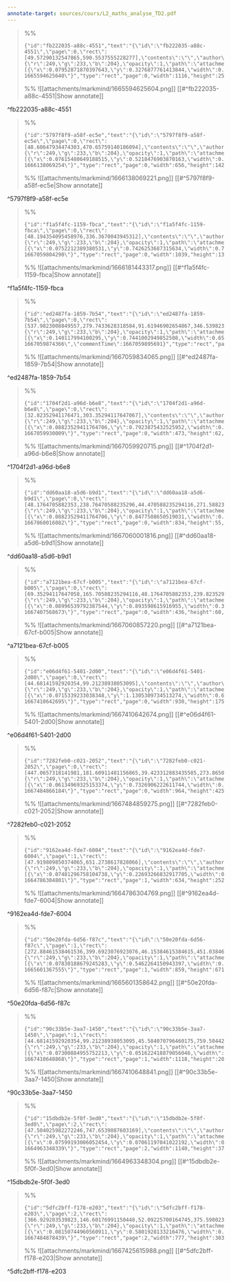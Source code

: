 ```yaml
---
annotate-target: sources/cours/L2_maths_analyse_TD2.pdf
---
```


>%%
>```annotate-json
>{"id":"fb222035-a88c-4551","text":"{\"id\":\"fb222035-a88c-4551\",\"page\":0,\"rect\":[49.57290132547865,590.5537555228277],\"contents\":\"\",\"author\":\"\",\"color\":{\"r\":249,\"g\":233,\"b\":204},\"opacity\":1,\"path\":\"attachments/markmind/1665594625604.png\",\"relateRect\":[{\"x\":0.07952871870397643,\"y\":0.3276877761413844,\"width\":0.8217967599410898,\"height\":0.18630338733431517}],\"pdfName\":\"sources/cours/L2_maths_analyse_TD2.pdf\",\"pageWidth\":1358,\"imageAbsolutePath\":\"app://local/Users/oscarplaisant/devoirs/cours/attachments/markmind/1665594625604.png?1665594625640\"}","type":"rect","page":0,"width":1116,"height":253,"pdfName":"sources/cours/L2_maths_analyse_TD2.pdf"}
>```
>%%
>![[attachments/markmind/1665594625604.png]]
>[[#^fb222035-a88c-4551|Show annotate]]
>
^fb222035-a88c-4551

>%%
>```annotate-json
>{"id":"5797f8f9-a58f-ec5e","text":"{\"id\":\"5797f8f9-a58f-ec5e\",\"page\":0,\"rect\":[48.60647934474303,470.65759140186094],\"contents\":\"\",\"author\":\"\",\"color\":{\"r\":249,\"g\":233,\"b\":204},\"opacity\":1,\"path\":\"attachments/markmind/1666138069221.png\",\"relateRect\":[{\"x\":0.07615480649188515,\"y\":0.5218476903870163,\"width\":0.818976279650437,\"height\":0.1772784019975031}],\"pdfName\":\"sources/cours/L2_maths_analyse_TD2.pdf\",\"pageWidth\":801,\"imageAbsolutePath\":\"app://local/Users/oscarplaisant/devoirs/cours/attachments/markmind/1666138069221.png?1666138069254\"}","type":"rect","page":0,"width":656,"height":142,"pdfName":"sources/cours/L2_maths_analyse_TD2.pdf"}
>```
>%%
>![[attachments/markmind/1666138069221.png]]
>[[#^5797f8f9-a58f-ec5e|Show annotate]]
>
^5797f8f9-a58f-ec5e

>%%
>```annotate-json
>{"id":"f1a5f4fc-1159-fbca","text":"{\"id\":\"f1a5f4fc-1159-fbca\",\"page\":0,\"rect\":[48.194354095458976,336.3670043945312],\"contents\":\"\",\"author\":\"\",\"color\":{\"r\":249,\"g\":233,\"b\":204},\"opacity\":1,\"path\":\"attachments/markmind/1666181443317.png\",\"relateRect\":[{\"x\":0.0752212389380531,\"y\":0.7426253687315634,\"width\":0.7662241887905604,\"height\":0.10103244837758112}],\"pdfName\":\"sources/cours/L2_maths_analyse_TD2.pdf\",\"pageWidth\":900,\"imageAbsolutePath\":\"app://local/Users/oscarplaisant/devoirs/cours/attachments/markmind/1666181443317.png?1667059804290\"}","type":"rect","page":0,"width":1039,"height":137,"pdfName":"sources/cours/L2_maths_analyse_TD2.pdf"}
>```
>%%
>![[attachments/markmind/1666181443317.png]]
>[[#^f1a5f4fc-1159-fbca|Show annotate]]
>
^f1a5f4fc-1159-fbca

>%%
>```annotate-json
>{"id":"ed2487fa-1859-7b54","text":"{\"id\":\"ed2487fa-1859-7b54\",\"page\":0,\"rect\":[537.9823008849557,279.7433628318584,91.61946902654867,346.53982300884957],\"contents\":\"\",\"author\":\"\",\"color\":{\"r\":249,\"g\":233,\"b\":204},\"opacity\":1,\"path\":\"attachments/markmind/1667059834065.png\",\"relateRect\":[{\"x\":0.140117994100295,\"y\":0.7441002949852508,\"width\":0.6511799410029498,\"height\":0.04793510324483776}],\"pdfName\":\"sources/cours/L2_maths_analyse_TD2.pdf\",\"pageWidth\":1356,\"imageAbsolutePath\":\"app://local/Users/oscarplaisant/devoirs/cours/attachments/markmind/1667059834065.png?1667059874366\",\"commentTime\":1667059895691}","type":"rect","page":0,"width":883,"height":65,"pdfName":"sources/cours/L2_maths_analyse_TD2.pdf"}
>```
>%%
>![[attachments/markmind/1667059834065.png]]
>[[#^ed2487fa-1859-7b54|Show annotate]]
>
^ed2487fa-1859-7b54

>%%
>```annotate-json
>{"id":"1704f2d1-a96d-b6e8","text":"{\"id\":\"1704f2d1-a96d-b6e8\",\"page\":0,\"rect\":[32.82352941176471,303.35294117647067],\"contents\":\"\",\"author\":\"\",\"color\":{\"r\":249,\"g\":233,\"b\":204},\"opacity\":1,\"path\":\"attachments/markmind/1667059920715.png\",\"relateRect\":[{\"x\":0.08823529411764706,\"y\":0.7923875432525952,\"width\":0.4091695501730104,\"height\":0.05363321799307959}],\"pdfName\":\"sources/cours/L2_maths_analyse_TD2.pdf\",\"pageWidth\":1156,\"imageAbsolutePath\":\"app://local/Users/oscarplaisant/devoirs/cours/attachments/markmind/1667059920715.png?1667059930009\"}","type":"rect","page":0,"width":473,"height":62,"pdfName":"sources/cours/L2_maths_analyse_TD2.pdf"}
>```
>%%
>![[attachments/markmind/1667059920715.png]]
>[[#^1704f2d1-a96d-b6e8|Show annotate]]
>
^1704f2d1-a96d-b6e8

>%%
>```annotate-json
>{"id":"dd60aa18-a5d6-b9d1","text":"{\"id\":\"dd60aa18-a5d6-b9d1\",\"page\":0,\"rect\":[48.1764705882353,238.76470588235296,44.470588235294116,271.5882352941177],\"contents\":\"\",\"author\":\"\",\"color\":{\"r\":249,\"g\":233,\"b\":204},\"opacity\":1,\"path\":\"attachments/markmind/1667060001816.png\",\"relateRect\":[{\"x\":0.08823529411764706,\"y\":0.8477508650519031,\"width\":0.7214532871972318,\"height\":0.04757785467128028}],\"pdfName\":\"sources/cours/L2_maths_analyse_TD2.pdf\",\"pageWidth\":1156,\"imageAbsolutePath\":\"app://local/Users/oscarplaisant/devoirs/cours/attachments/markmind/1667060001816.png?1667060016082\"}","type":"rect","page":0,"width":834,"height":55,"pdfName":"sources/cours/L2_maths_analyse_TD2.pdf"}
>```
>%%
>![[attachments/markmind/1667060001816.png]]
>[[#^dd60aa18-a5d6-b9d1|Show annotate]]
>
^dd60aa18-a5d6-b9d1

>%%
>```annotate-json
>{"id":"a7121bea-67cf-b005","text":"{\"id\":\"a7121bea-67cf-b005\",\"page\":0,\"rect\":[69.35294117647058,165.70588235294116,48.1764705882353,239.82352941176472],\"contents\":\"\",\"author\":\"\",\"color\":{\"r\":249,\"g\":233,\"b\":204},\"opacity\":1,\"path\":\"attachments/markmind/1667060857220.png\",\"relateRect\":[{\"x\":0.08996539792387544,\"y\":0.893598615916955,\"width\":0.3771626297577855,\"height\":0.05190311418685121}],\"pdfName\":\"sources/cours/L2_maths_analyse_TD2.pdf\",\"pageWidth\":1156,\"imageAbsolutePath\":\"app://local/Users/oscarplaisant/devoirs/cours/attachments/markmind/1667060857220.png?1667407568673\"}","type":"rect","page":0,"width":436,"height":60,"pdfName":"sources/cours/L2_maths_analyse_TD2.pdf"}
>```
>%%
>![[attachments/markmind/1667060857220.png]]
>[[#^a7121bea-67cf-b005|Show annotate]]
>
^a7121bea-67cf-b005

>%%
>```annotate-json
>{"id":"e06d4f61-5401-2d00","text":"{\"id\":\"e06d4f61-5401-2d00\",\"page\":0,\"rect\":[44.68141592920354,99.21238938053095],\"contents\":\"\",\"author\":\"\",\"color\":{\"r\":249,\"g\":233,\"b\":204},\"opacity\":1,\"path\":\"attachments/markmind/1667410642674.png\",\"relateRect\":[{\"x\":0.0715339233038348,\"y\":1.1305309734513274,\"width\":0.6858407079646017,\"height\":0.1290560471976401}],\"pdfName\":\"sources/cours/L2_maths_analyse_TD2.pdf\",\"pageWidth\":1356,\"imageAbsolutePath\":\"app://local/Users/oscarplaisant/devoirs/cours/attachments/markmind/1667410642674.png?1667410642695\"}","type":"rect","page":0,"width":930,"height":175,"pdfName":"sources/cours/L2_maths_analyse_TD2.pdf"}
>```
>%%
>![[attachments/markmind/1667410642674.png]]
>[[#^e06d4f61-5401-2d00|Show annotate]]
>
^e06d4f61-5401-2d00

>%%
>```annotate-json
>{"id":"7282feb0-c021-2052","text":"{\"id\":\"7282feb0-c021-2052\",\"page\":0,\"rect\":[447.0657318141981,181.60911481156865,39.423312883435585,273.86503067484654],\"contents\":\"\",\"author\":\"\",\"color\":{\"r\":249,\"g\":233,\"b\":204},\"opacity\":1,\"path\":\"attachments/markmind/1667484859275.png\",\"relateRect\":[{\"x\":0.06134969325153374,\"y\":0.7326906222611744,\"width\":0.8448729184925504,\"height\":0.37248028045574055}],\"pdfName\":\"sources/cours/L2_maths_analyse_TD2.pdf\",\"pageWidth\":1141,\"imageAbsolutePath\":\"app://local/Users/oscarplaisant/devoirs/cours/attachments/markmind/1667484859275.png?1667484866184\"}","type":"rect","page":0,"width":964,"height":425,"pdfName":"sources/cours/L2_maths_analyse_TD2.pdf"}
>```
>%%
>![[attachments/markmind/1667484859275.png]]
>[[#^7282feb0-c021-2052|Show annotate]]
>
^7282feb0-c021-2052

>%%
>```annotate-json
>{"id":"9162ea4d-fde7-6004","text":"{\"id\":\"9162ea4d-fde7-6004\",\"page\":1,\"rect\":[47.919809850374065,651.2738617828066],\"contents\":\"\",\"author\":\"\",\"color\":{\"r\":249,\"g\":233,\"b\":204},\"opacity\":1,\"path\":\"attachments/markmind/1664786304769.png\",\"relateRect\":[{\"x\":0.07481296758104738,\"y\":0.22693266832917705,\"width\":0.7905236907730673,\"height\":0.314214463840399}],\"pdfName\":\"sources/cours/L2_maths_analyse_TD2.pdf\",\"pageWidth\":802,\"imageAbsolutePath\":\"app://local/Users/oscarplaisant/devoirs/cours/attachments/markmind/1664786304769.png?1664786304801\"}","type":"rect","page":1,"width":634,"height":252,"pdfName":"sources/cours/L2_maths_analyse_TD2.pdf"}
>```
>%%
>![[attachments/markmind/1664786304769.png]]
>[[#^9162ea4d-fde7-6004|Show annotate]]
>
^9162ea4d-fde7-6004

>%%
>```annotate-json
>{"id":"50e20fda-6d56-f87c","text":"{\"id\":\"50e20fda-6d56-f87c\",\"page\":1,\"rect\":[272.88461538461536,399.6923076923076,46.15384615384615,451.0384615384615],\"contents\":\"\",\"author\":\"\",\"color\":{\"r\":249,\"g\":233,\"b\":204},\"opacity\":1,\"path\":\"attachments/markmind/1665601358642.png\",\"relateRect\":[{\"x\":0.07830188679245283,\"y\":0.5462264150943397,\"width\":0.810377358490566,\"height\":0.6330188679245283}],\"pdfName\":\"sources/cours/L2_maths_analyse_TD2.pdf\",\"pageWidth\":1060,\"imageAbsolutePath\":\"app://local/Users/oscarplaisant/devoirs/cours/attachments/markmind/1665601358642.png?1665601367555\"}","type":"rect","page":1,"width":859,"height":671,"pdfName":"sources/cours/L2_maths_analyse_TD2.pdf"}
>```
>%%
>![[attachments/markmind/1665601358642.png]]
>[[#^50e20fda-6d56-f87c|Show annotate]]
>
^50e20fda-6d56-f87c

>%%
>```annotate-json
>{"id":"90c33b5e-3aa7-1450","text":"{\"id\":\"90c33b5e-3aa7-1450\",\"page\":1,\"rect\":[44.68141592920354,99.21238938053095,45.584070796460175,759.5044247787611],\"contents\":\"\",\"author\":\"\",\"color\":{\"r\":249,\"g\":233,\"b\":204},\"opacity\":1,\"path\":\"attachments/markmind/1667410648841.png\",\"relateRect\":[{\"x\":0.07300884955752213,\"y\":0.051622418879056046,\"width\":0.8244837758112095,\"height\":0.1504424778761062}],\"pdfName\":\"sources/cours/L2_maths_analyse_TD2.pdf\",\"pageWidth\":1356,\"imageAbsolutePath\":\"app://local/Users/oscarplaisant/devoirs/cours/attachments/markmind/1667410648841.png?1667410648868\"}","type":"rect","page":1,"width":1118,"height":204,"pdfName":"sources/cours/L2_maths_analyse_TD2.pdf"}
>```
>%%
>![[attachments/markmind/1667410648841.png]]
>[[#^90c33b5e-3aa7-1450|Show annotate]]
>
^90c33b5e-3aa7-1450

>%%
>```annotate-json
>{"id":"15dbdb2e-5f0f-3ed0","text":"{\"id\":\"15dbdb2e-5f0f-3ed0\",\"page\":2,\"rect\":[47.504025982272246,747.6539087603169],\"contents\":\"\",\"author\":\"\",\"color\":{\"r\":249,\"g\":233,\"b\":204},\"opacity\":1,\"path\":\"attachments/markmind/1664963348304.png\",\"relateRect\":[{\"x\":0.07599193006052454,\"y\":0.07061197041022192,\"width\":0.7666442501681238,\"height\":0.25016812373907193}],\"pdfName\":\"sources/cours/L2_maths_analyse_TD2.pdf\",\"pageWidth\":1487,\"imageAbsolutePath\":\"app://local/Users/oscarplaisant/devoirs/cours/attachments/markmind/1664963348304.png?1664963348339\"}","type":"rect","page":2,"width":1140,"height":372,"pdfName":"sources/cours/L2_maths_analyse_TD2.pdf"}
>```
>%%
>![[attachments/markmind/1664963348304.png]]
>[[#^15dbdb2e-5f0f-3ed0|Show annotate]]
>
^15dbdb2e-5f0f-3ed0

>%%
>```annotate-json
>{"id":"5dfc2bff-f178-e203","text":"{\"id\":\"5dfc2bff-f178-e203\",\"page\":2,\"rect\":[366.929203539823,146.60176991150448,52.09225700164745,375.59802306425047],\"contents\":\"\",\"author\":\"\",\"color\":{\"r\":249,\"g\":233,\"b\":204},\"opacity\":1,\"path\":\"attachments/markmind/1667425615988.png\",\"relateRect\":[{\"x\":0.08150744960560911,\"y\":0.5801928133216476,\"width\":0.6809815950920245,\"height\":0.26555652936021035}],\"pdfName\":\"sources/cours/L2_maths_analyse_TD2.pdf\",\"pageWidth\":1821,\"imageAbsolutePath\":\"app://local/Users/oscarplaisant/devoirs/cours/attachments/markmind/1667425615988.png?1667484878439\"}","type":"rect","page":2,"width":777,"height":303,"pdfName":"sources/cours/L2_maths_analyse_TD2.pdf"}
>```
>%%
>![[attachments/markmind/1667425615988.png]]
>[[#^5dfc2bff-f178-e203|Show annotate]]
>
^5dfc2bff-f178-e203

